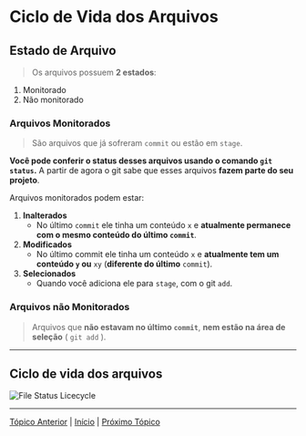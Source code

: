 # Ciclo de Vida dos Arquivos

## Estado de Arquivo
> Os arquivos possuem **2 estados**:  
1. Monitorado
2. Não monitorado

### Arquivos Monitorados
> São arquivos que já sofreram `commit` ou estão em `stage`.

**Você pode conferir o status desses arquivos usando o comando `git status`.**
A partir de agora o git sabe que esses arquivos **fazem parte do seu projeto**.

Arquivos monitorados podem estar:
1. **Inalterados**
    * No último `commit` ele tinha um conteúdo `x` e **atualmente permanece com o mesmo conteúdo do último `commit`**.
2. **Modificados**
    * No último commit ele tinha um conteúdo `x` e **atualmente tem um conteúdo `y` ou** `xy` (**diferente do último** `commit`).
3. **Selecionados**
    * Quando você adiciona ele para `stage`, com o git `add`.

### Arquivos não Monitorados
> Arquivos que **não estavam no último `commit`**, **nem estão na área de seleção** ( `git add` ).

---

## Ciclo de vida dos arquivos

![File Status Licecycle](https://th.bing.com/th/id/R.440edcf13b2028ba30c03d94fbeaacaa?rik=JkwZslcM0qJEbA&riu=http%3a%2f%2fblog.4linux.com.br%2fwp-content%2fuploads%2f2017%2f07%2fGit_ciclo.vida_.png&ehk=ztDLfdWuEyYrBbAM%2b%2biV2HUE%2fwYnUHkNem64SxKDhO8%3d&risl=&pid=ImgRaw&r=0)

---

[Tópico Anterior](PrincipaisComandosNoTerminal.md) | [Início](README.md) | [Próximo Tópico]()